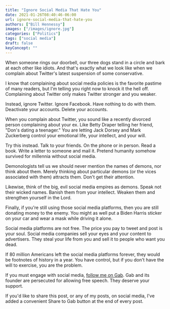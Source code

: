 ```yaml
---
title: "Ignore Social Media That Hate You"
date: 2021-01-26T08:40:46-06:00
url: ignore-social-media-that-hate-you
authors: ["Bill Hennessy"]
images: ["/images/ignore.jpg"]
categories: ["Politics"]
tags: ["social media"]
draft: false
keyConcept: ""
---
```


When someone rings our doorbell, our three dogs stand in a circle and bark at each other like idiots. And that's exactly what we look like when we complain about Twitter's latest suspension of some conservative. 

I know that complaining about social media policies is the favorite pastime of many readers, but I'm telling you right now to knock it the hell off. Complaining about Twitter only makes Twitter stronger and you weaker. 

Instead, ignore Twitter. Ignore Facebook. Have nothing to do with them. Deactivate your accounts. Delete your accounts. 

When you complain about Twitter, you sound like a recently divorced person complaining about your ex. Like Betty Draper telling her friend, "Don's dating a teenager." You are letting Jack Dorsey and Mark Zuckerberg control your emotional life, your intellect, and your will. 

Try this instead. Talk to your friends. On the phone or in person. Read a book. Write a letter to someone and mail it. Pretend humanity somehow survived for millennia without social media. 

Demonologists tell us we should never mention the names of demons, nor think about them. Merely thinking about particular demons (or the vices associated with them) attracts them. Don't get their attention. 

Likewise, think of the big, evil social media empires as demons. Speak not their wicked names. Banish them from your intellect. Weaken them and strengthen yourself in the Lord. 

 
Finally, if you're still using those social media platforms, then you are still donating money to the enemy. You might as well put a Biden Harris sticker on your car and wear a mask while driving it alone.
 
Social media platforms are not free. The price you pay to tweet and post is your soul. Social media companies sell your eyes and your content to advertisers. They steal your life from you and sell it to people who want you dead. 
 
If 80 million Americans left the social media platforms forever, they would be footnotes of history in a year. You have control, but if you don't have the will to exercise, you are the problem. 
 
If you must engage with social media, [follow me on Gab](https://gab.com/whennessy). Gab and its founder are persecuted for allowing free speech. They deserve your support. 

If you'd like to share this post, or any of my posts, on social media, I've added a convenient Share to Gab button at the end of every post. 
